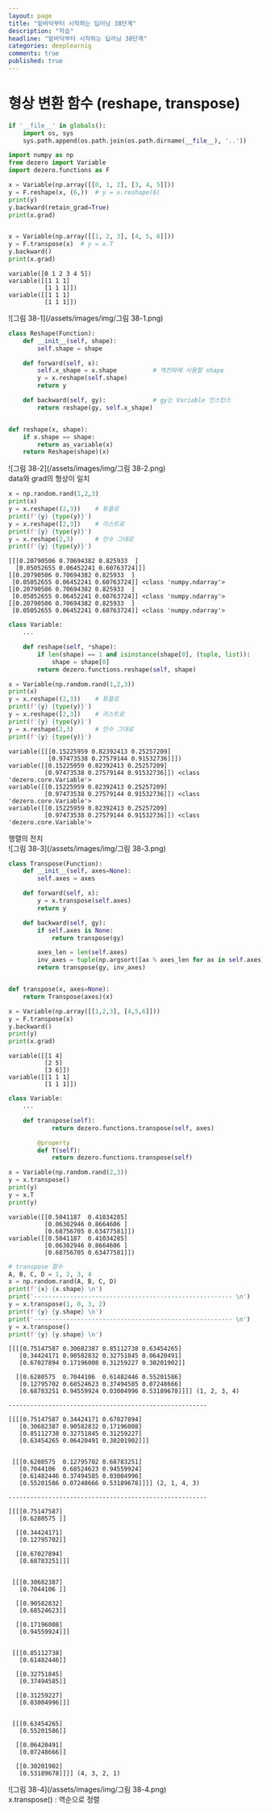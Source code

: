 ```yaml
---
layout: page
title: "밑바닥부터 시작하는 딥러닝 38단계"
description: "학습"
headline: "밑바닥부터 시작하는 딥러닝 38단계"
categories: deeplearnig
comments: true
published: true
---
```

# 형상 변환 함수 (reshape, transpose)       

```python
if '__file__' in globals():
    import os, sys
    sys.path.append(os.path.join(os.path.dirname(__file__), '..'))

import numpy as np
from dezero import Variable
import dezero.functions as F

x = Variable(np.array([[0, 1, 2], [3, 4, 5]]))
y = F.reshape(x, (6,))  # y = x.reshape(6)
print(y)
y.backward(retain_grad=True)
print(x.grad)


x = Variable(np.array([[1, 2, 3], [4, 5, 6]]))
y = F.transpose(x)  # y = x.T
y.backward()
print(x.grad)
```

    variable([0 1 2 3 4 5])
    variable([[1 1 1]
              [1 1 1]])
    variable([[1 1 1]
              [1 1 1]])
    

![그림 38-1](/assets/images/img/그림 38-1.png)


```python
class Reshape(Function):
    def __init__(self, shape):
        self.shape = shape

    def forward(self, x):
        self.x_shape = x.shape          # 역전파에 사용할 shape
        y = x.reshape(self.shape)
        return y

    def backward(self, gy):             # gy는 Variable 인스턴스
        return reshape(gy, self.x_shape)


def reshape(x, shape):
    if x.shape == shape:
        return as_variable(x)
    return Reshape(shape)(x)
```

![그림 38-2](/assets/images/img/그림 38-2.png)    
data와 grad의 형상이 일치


```python
x = np.random.rand(1,2,3)
print(x)
y = x.reshape((2,3))    # 튜플로
print(f'{y} {type(y)}')
y = x.reshape([2,3])    # 리스트로
print(f'{y} {type(y)}')
y = x.reshape(2,3)      # 인수 그대로
print(f'{y} {type(y)}')
```

    [[[0.20790506 0.70694382 0.825933  ]
      [0.05052655 0.06452241 0.60763724]]]
    [[0.20790506 0.70694382 0.825933  ]
     [0.05052655 0.06452241 0.60763724]] <class 'numpy.ndarray'>
    [[0.20790506 0.70694382 0.825933  ]
     [0.05052655 0.06452241 0.60763724]] <class 'numpy.ndarray'>
    [[0.20790506 0.70694382 0.825933  ]
     [0.05052655 0.06452241 0.60763724]] <class 'numpy.ndarray'>
    


```python
class Variable:
    ...

    def reshape(self, *shape):
        if len(shape) == 1 and isinstance(shape[0], (tuple, list)):
            shape = shape[0]
        return dezero.functions.reshape(self, shape)
```


```python
x = Variable(np.random.rand(1,2,3))
print(x)
y = x.reshape((2,3))    # 튜플로
print(f'{y} {type(y)}')
y = x.reshape([2,3])    # 리스트로
print(f'{y} {type(y)}')
y = x.reshape(2,3)      # 인수 그대로
print(f'{y} {type(y)}')
```

    variable([[[0.15225959 0.82392413 0.25257209]
               [0.97473538 0.27579144 0.91532736]]])
    variable([[0.15225959 0.82392413 0.25257209]
              [0.97473538 0.27579144 0.91532736]]) <class 'dezero.core.Variable'>
    variable([[0.15225959 0.82392413 0.25257209]
              [0.97473538 0.27579144 0.91532736]]) <class 'dezero.core.Variable'>
    variable([[0.15225959 0.82392413 0.25257209]
              [0.97473538 0.27579144 0.91532736]]) <class 'dezero.core.Variable'>
    

행렬의 전치     
![그림 38-3](/assets/images/img/그림 38-3.png)


```python
class Transpose(Function):
    def __init__(self, axes=None):
        self.axes = axes

    def forward(self, x):
        y = x.transpose(self.axes)
        return y

    def backward(self, gy):
        if self.axes is None:
            return transpose(gy)

        axes_len = len(self.axes)
        inv_axes = tuple(np.argsort([ax % axes_len for ax in self.axes]))
        return transpose(gy, inv_axes)


def transpose(x, axes=None):
    return Transpose(axes)(x)
```


```python
x = Variable(np.array([[1,2,3], [4,5,6]]))
y = F.transpose(x)
y.backward()
print(y)
print(x.grad)
```

    variable([[1 4]
              [2 5]
              [3 6]])
    variable([[1 1 1]
              [1 1 1]])
    


```python
class Variable:
    ...

    def transpose(self):
            return dezero.functions.transpose(self, axes)

        @property
        def T(self):
            return dezero.functions.transpose(self)
```


```python
x = Variable(np.random.rand(2,3))
y = x.transpose()
print(y)
y = x.T
print(y)
```

    variable([[0.5041187  0.41034285]
              [0.06302946 0.8664606 ]
              [0.68756705 0.63477581]])
    variable([[0.5041187  0.41034285]
              [0.06302946 0.8664606 ]
              [0.68756705 0.63477581]])
    


```python
# transpose 함수
A, B, C, D = 1, 2, 3, 4
x = np.random.rand(A, B, C, D)
print(f'{x} {x.shape} \n')
print('------------------------------------------------------- \n')
y = x.transpose(1, 0, 3, 2)
print(f'{y} {y.shape} \n')
print('------------------------------------------------------- \n')
y = x.transpose()
print(f'{y} {y.shape} \n')
```

    [[[[0.75147587 0.30682387 0.85112738 0.63454265]
       [0.34424171 0.90582832 0.32751845 0.06420491]
       [0.67027894 0.17196008 0.31259227 0.30201902]]
    
      [[0.6280575  0.7044106  0.61482446 0.55201586]
       [0.12795702 0.68524623 0.37494585 0.07248666]
       [0.68783251 0.94559924 0.03004996 0.53189678]]]] (1, 2, 3, 4) 
    
    ------------------------------------------------------- 
    
    [[[[0.75147587 0.34424171 0.67027894]
       [0.30682387 0.90582832 0.17196008]
       [0.85112738 0.32751845 0.31259227]
       [0.63454265 0.06420491 0.30201902]]]
    
    
     [[[0.6280575  0.12795702 0.68783251]
       [0.7044106  0.68524623 0.94559924]
       [0.61482446 0.37494585 0.03004996]
       [0.55201586 0.07248666 0.53189678]]]] (2, 1, 4, 3) 
    
    ------------------------------------------------------- 
    
    [[[[0.75147587]
       [0.6280575 ]]
    
      [[0.34424171]
       [0.12795702]]
    
      [[0.67027894]
       [0.68783251]]]
    
    
     [[[0.30682387]
       [0.7044106 ]]
    
      [[0.90582832]
       [0.68524623]]
    
      [[0.17196008]
       [0.94559924]]]
    
    
     [[[0.85112738]
       [0.61482446]]
    
      [[0.32751845]
       [0.37494585]]
    
      [[0.31259227]
       [0.03004996]]]
    
    
     [[[0.63454265]
       [0.55201586]]
    
      [[0.06420491]
       [0.07248666]]
    
      [[0.30201902]
       [0.53189678]]]] (4, 3, 2, 1) 
    
    

![그림 38-4](/assets/images/img/그림 38-4.png)    
x.transpose() : 역순으로 정렬
